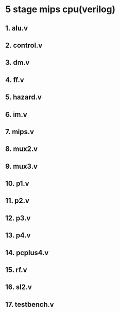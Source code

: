 # 5 stage mips cpu(verilog)
## 1. alu.v
## 2. control.v
## 3. dm.v
## 4. ff.v
## 5. hazard.v
## 6. im.v
## 7. mips.v
## 8. mux2.v
## 9. mux3.v
## 10. p1.v
## 11. p2.v
## 12. p3.v
## 13. p4.v
## 14. pcplus4.v
## 15. rf.v
## 16. sl2.v
## 17. testbench.v 
<!--stackedit_data:
eyJoaXN0b3J5IjpbMTQ3MzM1NjgxNV19
-->